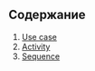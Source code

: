 
## Содержание

1. [Use case](https://github.com/rsajko/Extra-Jump/tree/master/Диагрыммы/Use%20case)
2. [Activity](https://github.com/rsajko/Extra-Jump/tree/master/Диагрыммы/Activity)
3. [Sequence](https://github.com/rsajko/Extra-Jump/tree/master/Диагрыммы/Sequence)
